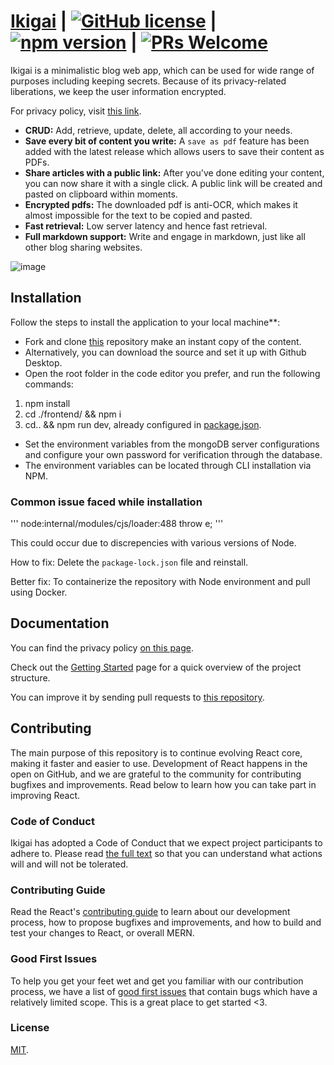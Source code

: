 # [Ikigai](https://ikigai.herokuapp.com/) | [![GitHub license](https://img.shields.io/badge/license-MIT-blue.svg)](https://github.com/facebook/react/blob/main/LICENSE) |  [![npm version](https://img.shields.io/npm/v/react.svg?style=flat)](https://www.npmjs.com/package/react) | [![PRs Welcome](https://img.shields.io/badge/PRs-welcome-brightgreen.svg)](https://github.com/sambhavsaxena/ikigai)

Ikigai is a minimalistic blog web app, which can be used for wide range of purposes including keeping secrets.
Because of its privacy-related liberations, we keep the user information encrypted. 

For privacy policy, visit [this link](https://policiesofikigai.netlify.app/).

* **CRUD:** Add, retrieve, update, delete, all according to your needs.
* **Save every bit of content you write:** A `save as pdf` feature has been added with the latest release which allows users to save their content as PDFs.
* **Share articles with a public link:** After you've done editing your content, you can now share it with a single click. A public link will be created and pasted on clipboard within moments.
* **Encrypted pdfs:** The downloaded pdf is anti-OCR, which makes it almost impossible for the text to be copied and pasted.
* **Fast retrieval:** Low server latency and hence fast retrieval.
* **Full markdown support:** Write and engage in markdown, just like all other blog sharing websites.


![image](https://user-images.githubusercontent.com/76242518/181814189-208f8e0d-91d7-4ef2-8d9a-17b233737782.png)


## Installation

Follow the steps to install the application to your local machine**:

* Fork and clone [this](https://github.com/sambhavsaxena/ikigai) repository make an instant copy of the content.
* Alternatively, you can download the source and set it up with Github Desktop.
* Open the root folder in the code editor you prefer, and run the following commands:

1) npm install
2) cd ./frontend/ && npm i
3) cd.. && npm run dev, already configured in [package.json](https://github.com/sambhavsaxena/ikigai/blob/main/package.json).


* Set the environment variables from the mongoDB server configurations and configure your own password for verification through the database.
* The environment variables can be located through CLI installation via NPM.

### Common issue faced while installation

'''
node:internal/modules/cjs/loader:488
      throw e;
'''

This could occur due to discrepencies with various versions of Node.

How to fix: Delete the `package-lock.json` file and reinstall.

Better fix: To containerize the repository with Node environment and pull using Docker.

## Documentation
You can find the privacy policy [on this page](https://policiesofikigai.netlify.app/).  

Check out the [Getting Started](https://reactjs.org/docs/getting-started.html) page for a quick overview of the project structure.

You can improve it by sending pull requests to [this repository](https://github.com/sambhavsaxena/ikigai).

## Contributing
The main purpose of this repository is to continue evolving React core, making it faster and easier to use. Development of React happens in the open on GitHub, and we are grateful to the community for contributing bugfixes and improvements. Read below to learn how you can take part in improving React.

### Code of Conduct
Ikigai has adopted a Code of Conduct that we expect project participants to adhere to. Please read [the full text](https://code.fb.com/codeofconduct) so that you can understand what actions will and will not be tolerated.

### Contributing Guide
Read the React's [contributing guide](https://reactjs.org/contributing/how-to-contribute.html) to learn about our development process, how to propose bugfixes and improvements, and how to build and test your changes to React, or overall MERN.

### Good First Issues
To help you get your feet wet and get you familiar with our contribution process, we have a list of [good first issues](https://github.com/sambhavsaxena/ikigai/labels/good%20first%20issue) that contain bugs which have a relatively limited scope. This is a great place to get started <3.

### License
[MIT](./LICENSE).
